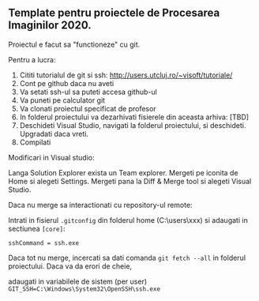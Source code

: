 ## Template pentru proiectele de Procesarea Imaginilor 2020.

Proiectul e facut sa "functioneze" cu git.

Pentru a lucra:

1) Cititi tutorialul de git si ssh: http://users.utcluj.ro/~visoft/tutoriale/
2) Cont pe github daca nu aveti
3) Va setati ssh-ul sa puteti accesa github-ul
4) Va puneti pe calculator git
5) Va clonati proiectul specificat de profesor
6) In folderul proiectului va dezarhivati fisierele din aceasta arhiva: [TBD]
7) Deschideti Visual Studio, navigati la folderul proiectului, si deschideti. Upgradati daca vreti.
8) Compilati


Modificari in Visual studio:

Langa Solution Explorer exista un Team explorer. Mergeti pe iconita de Home si alegeti Settings.
Mergeti pana la Diff & Merge tool si alegeti Visual Studio.

Daca nu merge sa interactionati cu repository-ul remote:

Intrati in fisierul ``.gitconfig`` din folderul home (C:\users\xxx) si adaugati in sectiunea ``[core]``:

	sshCommand = ssh.exe

Daca tot nu merge, incercati sa dati comanda ``git fetch --all`` in folderul proiectului. Daca va da erori de cheie,

adaugati in variabilele de sistem (per user) ``GIT_SSH=C:\Windows\System32\OpenSSH\ssh.exe``

